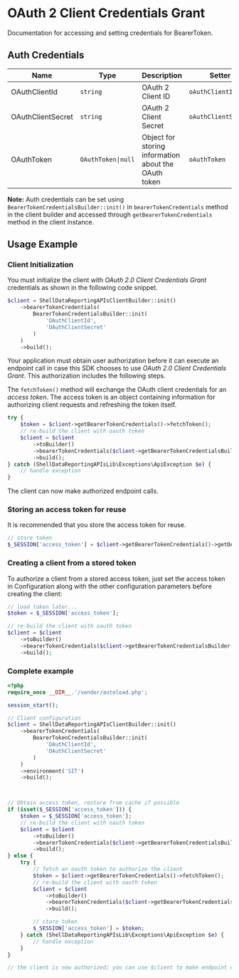 
# OAuth 2 Client Credentials Grant



Documentation for accessing and setting credentials for BearerToken.

## Auth Credentials

| Name | Type | Description | Setter | Getter |
|  --- | --- | --- | --- | --- |
| OAuthClientId | `string` | OAuth 2 Client ID | `oAuthClientId` | `getOAuthClientId()` |
| OAuthClientSecret | `string` | OAuth 2 Client Secret | `oAuthClientSecret` | `getOAuthClientSecret()` |
| OAuthToken | `OAuthToken\|null` | Object for storing information about the OAuth token | `oAuthToken` | `getOAuthToken()` |



**Note:** Auth credentials can be set using `BearerTokenCredentialsBuilder::init()` in `bearerTokenCredentials` method in the client builder and accessed through `getBearerTokenCredentials` method in the client instance.

## Usage Example

### Client Initialization

You must initialize the client with *OAuth 2.0 Client Credentials Grant* credentials as shown in the following code snippet.

```php
$client = ShellDataReportingAPIsClientBuilder::init()
    ->bearerTokenCredentials(
        BearerTokenCredentialsBuilder::init(
            'OAuthClientId',
            'OAuthClientSecret'
        )
    )
    ->build();
```



Your application must obtain user authorization before it can execute an endpoint call in case this SDK chooses to use *OAuth 2.0 Client Credentials Grant*. This authorization includes the following steps.

The `fetchToken()` method will exchange the OAuth client credentials for an *access token*. The access token is an object containing information for authorizing client requests and refreshing the token itself.

```php
try {
    $token = $client->getBearerTokenCredentials()->fetchToken();
    // re-build the client with oauth token
    $client = $client
        ->toBuilder()
        ->bearerTokenCredentials($client->getBearerTokenCredentialsBuilder()->oAuthToken($token))
        ->build();
} catch (ShellDataReportingAPIsLib\Exceptions\ApiException $e) {
    // handle exception
}
```

The client can now make authorized endpoint calls.

### Storing an access token for reuse

It is recommended that you store the access token for reuse.

```php
// store token
$_SESSION['access_token'] = $client->getBearerTokenCredentials()->getOAuthToken();
```

### Creating a client from a stored token

To authorize a client from a stored access token, just set the access token in Configuration along with the other configuration parameters before creating the client:

```php
// load token later...
$token = $_SESSION['access_token'];

// re-build the client with oauth token
$client = $client
    ->toBuilder()
    ->bearerTokenCredentials($client->getBearerTokenCredentialsBuilder()->oAuthToken($token))
    ->build();
```

### Complete example



```php
<?php
require_once __DIR__.'/vendor/autoload.php';

session_start();

// Client configuration
$client = ShellDataReportingAPIsClientBuilder::init()
    ->bearerTokenCredentials(
        BearerTokenCredentialsBuilder::init(
            'OAuthClientId',
            'OAuthClientSecret'
        )
    )
    ->environment('SIT')
    ->build();



// Obtain access token, restore from cache if possible
if (isset($_SESSION['access_token'])) {
    $token = $_SESSION['access_token'];
    // re-build the client with oauth token
    $client = $client
        ->toBuilder()
        ->bearerTokenCredentials($client->getBearerTokenCredentialsBuilder()->oAuthToken($token))
        ->build();
} else {
    try {
        // fetch an oauth token to authorize the client
        $token = $client->getBearerTokenCredentials()->fetchToken();
        // re-build the client with oauth token
        $client = $client
            ->toBuilder()
            ->bearerTokenCredentials($client->getBearerTokenCredentialsBuilder()->oAuthToken($token))
            ->build();

        // store token
        $_SESSION['access_token'] = $token;
    } catch (ShellDataReportingAPIsLib\Exceptions\ApiException $e) {
        // handle exception
    }
}

// the client is now authorized; you can use $client to make endpoint calls
```


